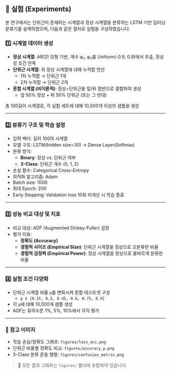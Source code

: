 ## 🔬 실험 (Experiments)

본 연구에서는 단위근이 존재하는 시계열과 정상 시계열을 분류하는 LSTM 기반 딥러닝 분류기를 설계하였으며, 다음과 같은 절차로 실험을 구성하였습니다.

### 1️⃣ 시계열 데이터 생성

- **정상 시계열**: AR(2) 모형 기반, 계수 φ₁, φ₂를 Uniform(-0.9, 0.9)에서 추출, 정상성 조건 만족
- **단위근 시계열**: 위 정상 시계열에 대해 누적합 연산  
  - 1차 누적합 → 단위근 1개  
  - 2차 누적합 → 단위근 2개
- **혼합 시계열 (비이론적)**: 정상+단위근을 앞/뒤 절반으로 결합하여 생성  
  - 앞 50% 정상 + 뒤 50% 단위근 (또는 그 반대)

총 100길이 시계열로, 각 실험 세트에 대해 10,000개 이상의 샘플을 생성

---

### 2️⃣ 분류기 구조 및 학습 설정

- 입력 벡터: 길이 100의 시계열
- 모델 구조: LSTM(hidden size=30) → Dense Layer(Softmax)
- 분류 방식:
  - **Binary**: 정상 vs. 단위근 여부
  - **3-Class**: 단위근 개수 (0, 1, 2)
- 손실 함수: Categorical Cross-Entropy
- 최적화 알고리즘: Adam
- Batch size: 1000
- 최대 Epoch: 200
- Early Stopping: Validation loss 10회 미개선 시 학습 종료

---

### 3️⃣ 성능 비교 대상 및 지표

- 비교 대상: ADF (Augmented Dickey-Fuller) 검정
- 평가 지표:
  - **정확도 (Accuracy)**
  - **경험적 사이즈 (Empirical Size)**: 단위근 시계열을 정상으로 오분류한 비율
  - **경험적 검정력 (Empirical Power)**: 정상 시계열을 정상으로 올바르게 분류한 비율

---

### 4️⃣ 실험 조건 다양화

- 단위근 시계열 비율 `p`를 변화시켜 혼합 테스트셋 구성  
  - `p ∈ {0.15, 0.3, 0.45, 0.6, 0.75, 0.9}`
- 각 `p`에 대해 10,000개 샘플 생성
- ADF는 유의수준 1%, 5%, 10%에서 각각 평가

---

### 📌 참고 이미지

- 학습 손실/정확도 그래프: `figures/loss_acc.png`
- 단위근 비율별 정확도 비교: `figures/accuracy_p.png`
- 3-Class 분류 혼동 행렬: `figures/confusion_matrix.png`

> 📁 모든 결과 그래프는 `figures/` 폴더에 포함되어 있습니다.

